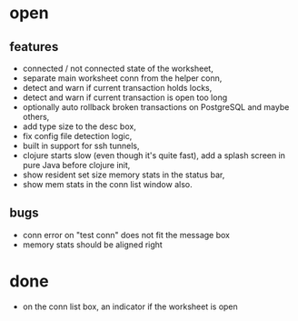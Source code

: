 
# open

## features

- connected / not connected state of the worksheet,
- separate main worksheet conn from the helper conn,
- detect and warn if current transaction holds locks,
- detect and warn if current transaction is open too long
- optionally auto rollback broken transactions on PostgreSQL and maybe others,
- add type size to the desc box,
- fix config file detection logic,
- built in support for ssh tunnels,
- clojure starts slow (even though it's quite fast), add a splash screen in
  pure Java before clojure init,
- show resident set size memory stats in the status bar,
- show mem stats in the conn list window also.

## bugs

- conn error on "test conn" does not fit the message box
- memory stats should be aligned right

# done

- on the conn list box, an indicator if the worksheet is open

